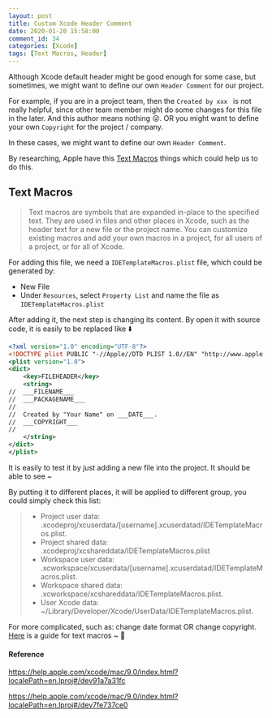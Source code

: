 ```yaml
---
layout: post
title: Custom Xcode Header Comment
date: 2020-01-20 15:58:00
comment_id: 34
categories: [Xcode]
tags: [Text Macros, Header]
---
```


Although Xcode default header might be good enough for some case, but sometimes, we might want to define our own `Header Comment` for our project.

For example, if you are in a project team, then the `Created by xxx ` is not really helpful, since other team member might do some changes for this file in the later. And this author means nothing 😜. OR you might want to define your own `Copyright` for the project / company.

In these cases, we might want to define our own `Header Comment`.

By researching, Apple have this [Text Macros](https://help.apple.com/xcode/mac/9.0/index.html?localePath=en.lproj#/dev91a7a31fc) things which could help us to do this.

## Text Macros

> Text macros are symbols that are expanded in-place to the specified text. They are used in files and other places in Xcode, such as the header text for a new file or the project name. You can customize existing macros and add your own macros in a project, for all users of a project, or for all of Xcode.

For adding this file, we need a `IDETemplateMacros.plist` file, which could be generated by:

- New File
- Under `Resources`, select `Property List` and name the file as `IDETemplateMacros.plist`

After adding it, the next step is changing its content. By open it with source code, it is easily to be replaced like ⬇️

```xml
<?xml version="1.0" encoding="UTF-8"?>
<!DOCTYPE plist PUBLIC "-//Apple//DTD PLIST 1.0//EN" "http://www.apple.com/DTDs/PropertyList-1.0.dtd">
<plist version="1.0">
<dict>
	<key>FILEHEADER</key>
	<string>
//  ___FILENAME___
//  ___PACKAGENAME___
//
//  Created by "Your Name" on ___DATE___.
//  ___COPYRIGHT___
//
    </string>
</dict>
</plist>
```

It is easily to test it by just adding a new file into the project. It should be able to see ~

By putting it to different places, it will be applied to different group, you could simply check this list:

> - Project user data: <ProjectName>.xcodeproj/xcuserdata/[username].xcuserdatad/IDETemplateMacros.plist.
> - Project shared data: <ProjectName>.xcodeproj/xcshareddata/IDETemplateMacros.plist
> - Workspace user data: <WorkspaceName>.xcworkspace/xcuserdata/[username].xcuserdatad/IDETemplateMacros.plist.
> - Workspace shared data: <WorkspaceName>.xcworkspace/xcshareddata/IDETemplateMacros.plist.
> - User Xcode data: ~/Library/Developer/Xcode/UserData/IDETemplateMacros.plist.

For more complicated, such as: change date format OR change copyright. [Here](https://help.apple.com/xcode/mac/9.0/index.html?localePath=en.lproj#/dev7fe737ce0) is a guide for text macros ~ 🎉

#### Reference

<https://help.apple.com/xcode/mac/9.0/index.html?localePath=en.lproj#/dev91a7a31fc>

<https://help.apple.com/xcode/mac/9.0/index.html?localePath=en.lproj#/dev7fe737ce0>